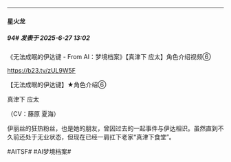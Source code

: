 ﻿
*****

####  星火龙  
##### 94#       发表于 2025-6-27 13:02

《无法成眠的伊达键 - From AI：梦境档案》【真津下 应太】角色介绍视频⑥

https://b23.tv/zUL9W5F

【无法成眠的伊达键】★角色介绍⑥

真津下 应太

（CV：藤原 夏海）

伊丽丝的狂热粉丝，也是她的朋友，曾因过去的一起事件与伊达相识。虽然直到不久前还处于无业状态，但现在已经一肩扛下老家“真津下食堂”。

#AITSF# #AI梦境档案#


